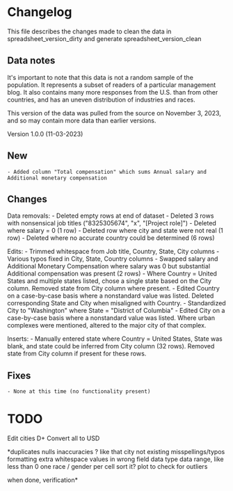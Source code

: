 # Changelog
This file describes the changes made to clean the data in spreadsheet_version_dirty and generate spreadsheet_version_clean

## Data notes
It's important to note that this data is not a random sample of the population. It represents a subset of readers of a particular management blog. It also contains many more responses from the U.S. than from other countries, and has an uneven distribution of industries and races.

This version of the data was pulled from the source on November 3, 2023, and so may contain more data than earlier versions.

Version 1.0.0 (11-03-2023)
## New
    - Added column "Total compensation" which sums Annual salary and Additional monetary compensation

## Changes 
Data removals:
    - Deleted empty rows at end of dataset
    - Deleted 3 rows with nonsensical job titles ("8325305674", "x", "[Project role]")
    - Deleted where salary = 0 (1 row)
    - Deleted row where city and state were not real (1 row)
    - Deleted where no accurate country could be determined (6 rows)

Edits:
    - Trimmed whitespace from Job title, Country, State, City columns
    - Various typos fixed in City, State, Country columns
    - Swapped salary and Additional Monetary Compensation where salary was 0 but substantial Additional compensation was present (2 rows)
    - Where Country = United States and multiple states listed, chose a single state based on the City column. Removed state from City column where present.
    - Edited Country on a case-by-case basis where a nonstandard value was listed. Deleted corresponding State and City when misaligned with Country. 
    - Standardized City to "Washington" where State = "District of Columbia"
    - Edited City on a case-by-case basis where a nonstandard value was listed. Where urban complexes were mentioned, altered to the major city of that complex. 

Inserts:
    - Manually entered state where Country = United States, State was blank, and state could be inferred from City column (32 rows). Removed state from City column if present for these rows.

## Fixes
    - None at this time (no functionality present)

# TODO
Edit cities D+
Convert all to USD

*duplicates
nulls
inaccuracies ? like that city not existing
misspellings/typos
formatting
extra whitespace
values in wrong field
data type
data range, like less than 0
one race / gender per cell
sort it?
plot to check for outliers

when done, verification*